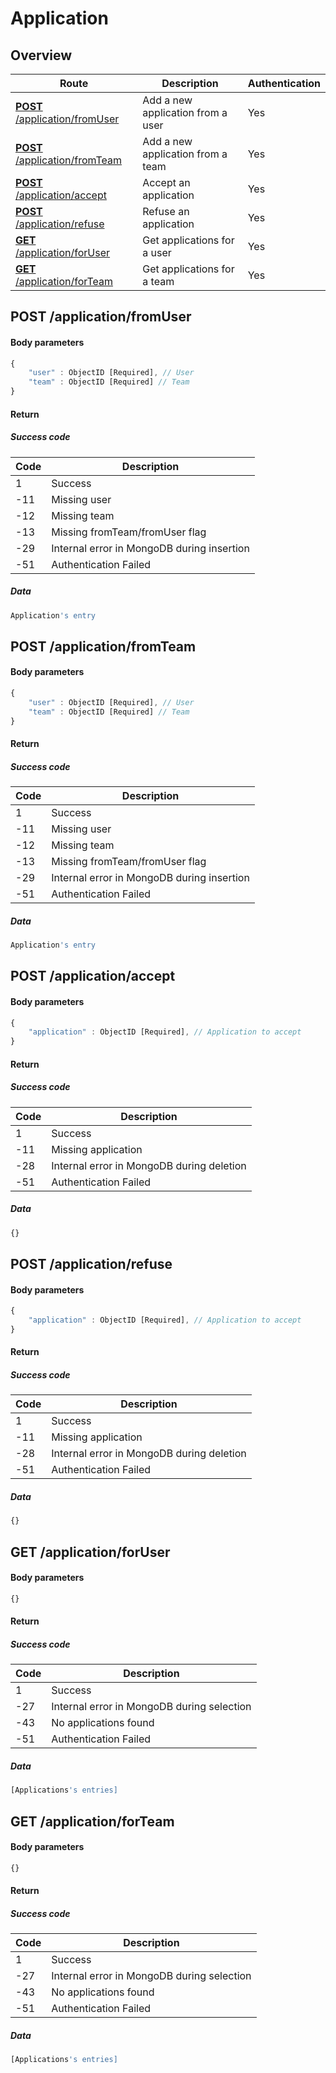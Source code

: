 # Application

## Overview

Route | Description | Authentication
----- | ----------- | --------------
[**POST** /application/fromUser](#post-applicationfromuser) | Add a new application from a user | Yes
[**POST** /application/fromTeam](#post-applicationfromteam) | Add a new application from a team | Yes
[**POST** /application/accept](#post-applicationaccept) | Accept an application | Yes
[**POST** /application/refuse](#post-applicationrefuse) | Refuse an application | Yes
[**GET** /application/forUser](#get-applicationforuser) | Get applications for a user | Yes
[**GET** /application/forTeam](#get-applicationforteam) | Get applications for a team | Yes

## POST /application/fromUser

#### Body parameters

```javascript
{
    "user" : ObjectID [Required], // User 
    "team" : ObjectID [Required] // Team
}
```

#### Return

##### Success code

Code | Description
---|---
1 | Success
-11 | Missing user
-12 | Missing team
-13 | Missing fromTeam/fromUser flag
-29 | Internal error in MongoDB during insertion
-51 | Authentication Failed

##### Data

```javascript
Application's entry
```

## POST /application/fromTeam

#### Body parameters

```javascript
{
    "user" : ObjectID [Required], // User 
    "team" : ObjectID [Required] // Team
}
```

#### Return

##### Success code

Code | Description
---|---
1 | Success
-11 | Missing user
-12 | Missing team
-13 | Missing fromTeam/fromUser flag
-29 | Internal error in MongoDB during insertion
-51 | Authentication Failed

##### Data

```javascript
Application's entry
```

## POST /application/accept

#### Body parameters

```javascript
{
    "application" : ObjectID [Required], // Application to accept
}
```

#### Return

##### Success code

Code | Description
---|---
1 | Success
-11 | Missing application
-28 | Internal error in MongoDB during deletion
-51 | Authentication Failed

##### Data

```javascript
{}
```

## POST /application/refuse

#### Body parameters

```javascript
{
    "application" : ObjectID [Required], // Application to accept
}
```

#### Return

##### Success code

Code | Description
---|---
1 | Success
-11 | Missing application
-28 | Internal error in MongoDB during deletion
-51 | Authentication Failed

##### Data

```javascript
{}
```

## GET /application/forUser

#### Body parameters

```javascript
{}
```

#### Return

##### Success code

Code | Description
---|---
1 | Success
-27 | Internal error in MongoDB during selection
-43 | No applications found
-51 | Authentication Failed

##### Data

```javascript
[Applications's entries]
```

## GET /application/forTeam

#### Body parameters

```javascript
{}
```

#### Return

##### Success code

Code | Description
---|---
1 | Success
-27 | Internal error in MongoDB during selection
-43 | No applications found
-51 | Authentication Failed

##### Data

```javascript
[Applications's entries]
```

